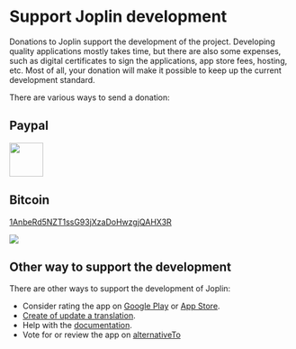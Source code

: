 # Support Joplin development

Donations to Joplin support the development of the project. Developing quality applications mostly takes time, but there are also some expenses, such as digital certificates to sign the applications, app store fees, hosting, etc. Most of all, your donation will make it possible to keep up the current development standard.

There are various ways to send a donation:

## Paypal

<a href="https://www.paypal.com/cgi-bin/webscr?cmd=_donations&business=E8JMYD2LQ8MMA&lc=GB&item_name=Joplin+Development&currency_code=EUR&bn=PP%2dDonationsBF%3abtn_donateCC_LG%2egif%3aNonHosted"><img src="https://joplin.cozic.net/images/PayPalDonate.png" height="60px"/></a>

## Bitcoin

<a href="bitcoin:1AnbeRd5NZT1ssG93jXzaDoHwzgjQAHX3R?message=Joplin%20development">1AnbeRd5NZT1ssG93jXzaDoHwzgjQAHX3R</a>

![](https://joplin.cozic.net/images/BitcoinQr.png)

## Other way to support the development

There are other ways to support the development of Joplin:

- Consider rating the app on [Google Play](https://play.google.com/store/apps/details?id=net.cozic.joplin&utm_source=GitHub&utm_campaign=README&pcampaignid=MKT-Other-global-all-co-prtnr-py-PartBadge-Mar2515-1) or [App Store](https://itunes.apple.com/us/app/joplin/id1315599797).
- [Create of update a translation](https://joplin.cozic.net/#localisation).
- Help with the [documentation](https://github.com/laurent22/joplin).
- Vote for or review the app on [alternativeTo](https://alternativeto.net/software/joplin/)
